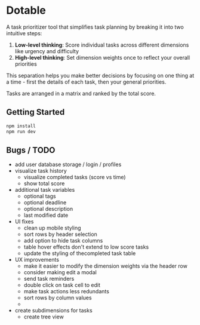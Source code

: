 # Dotable

A task prioritizer tool that simplifies task planning by breaking it into two intuitive steps:

1. **Low-level thinking**: Score individual tasks across different dimensions like urgency and difficulty
2. **High-level thinking**: Set dimension weights once to reflect your overall priorities

This separation helps you make better decisions by focusing on one thing at a time - first the details of each task, then your general priorities. 

Tasks are arranged in a matrix and ranked by the total score.

## Getting Started

```bash
npm install
npm run dev
```

## Bugs / TODO
* add user database storage / login / profiles
* visualize task history
    * visualize completed tasks (score vs time)
    * show total score
* additional task variables
    * optional tags
    * optional deadline
    * optional description
    * last modified date
* UI fixes
    * clean up mobile styling
    * sort rows by header selection
    * add option to hide task columns
    * table hover effects don't extend to low score tasks
    * update the styling of thecompleted task table
* UX improvements
    * make it easier to modify the dimension weights via the header row
    * consider making edit a modal
    * send task reminders
    * double click on task cell to edit
    * make task actions less redundants
    * sort rows by column values
    * 
* create subdimensions for tasks
    * create tree view



